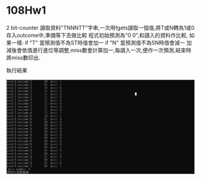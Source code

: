 # 108Hw1
2 bit-counter
讀取資料"TNNNTT"字串,一次用fgets讀取一個值,將T或N轉為1或0存入outcome中,準備等下去做比較
程式初始預測為"0 0",和讀入的資料作比較,
如果一樣:
if "T"
  當預測值不為ST時值會加一
if "N"
  當預測值不為SN時值會減一
加減後會依值進行進位等調整,miss數會計算加一,每讀入一次,便作一次預測,結束時將miss數印出.





執行結果

![image](https://github.com/lin10901/108Hw1/blob/master/%E8%A8%BB%E8%A7%A3%202020-01-09%20164626.png)
